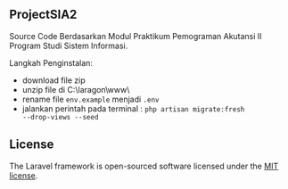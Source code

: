 ## ProjectSIA2
Source Code Berdasarkan Modul Praktikum Pemograman Akutansi II Program Studi Sistem Informasi.

Langkah Penginstalan:
- download file zip
- unzip file di C:\laragon\www\
- rename file <code>env.example</code> menjadi <code>.env</code>
- jalankan perintah pada terminal : 
<code>php artisan migrate:fresh --drop-views --seed</code>

## License

The Laravel framework is open-sourced software licensed under the [MIT license](https://opensource.org/licenses/MIT).
